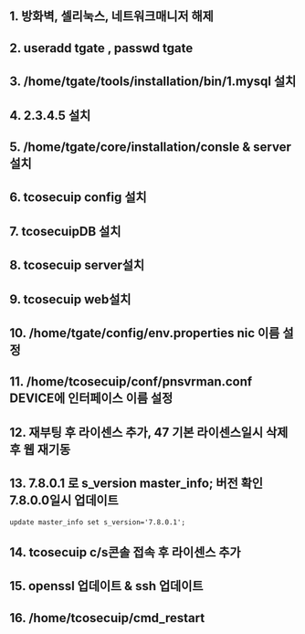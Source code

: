 ## 1. 방화벽, 셀리눅스, 네트워크매니저 해제

## 2. useradd tgate , passwd tgate

## 3. /home/tgate/tools/__installation__/bin/1.mysql 설치

## 4. 2.3.4.5 설치

## 5. /home/tgate/core/__installation__/consle & server 설치

## 6. tcosecuip config 설치

## 7. tcosecuipDB 설치

## 8. tcosecuip server설치

## 9. tcosecuip web설치

## 10. /home/tgate/config/env.properties nic 이름 설정

## 11. /home/tcosecuip/conf/pnsvrman.conf DEVICE에 인터페이스 이름 설정

## 12. 재부팅 후 라이센스 추가, 47 기본 라이센스일시 삭제 후 웹 재기동

## 13. 7.8.0.1 로 s_version master_info; 버전 확인 7.8.0.0일시 업데이트 
```
update master_info set s_version='7.8.0.1';
```

## 14. tcosecuip c/s콘솔 접속 후 라이센스 추가

## 15. openssl 업데이트 & ssh 업데이트 

## 16. /home/tcosecuip/cmd_restart

